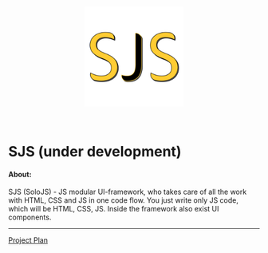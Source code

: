 

<br/>
<p align="center">
  <img width="200" src="https://github.com/RayVector/SoloJS/blob/master/SoloJS Logo.png">
</p>
<br/>

# SJS (under development)

#### About:
SJS (SoloJS) - JS modular UI-framework, who takes care of all the work with HTML, CSS and JS in one code flow. 
You just write only JS code, which will be HTML, CSS, JS. Inside the framework also exist UI components.
___

<a href="https://github.com/users/RayVector/projects/1?add_cards_query=is%3Aopen">Project Plan</a>
